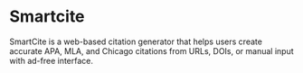 # Smartcite
SmartCite is a web-based citation generator that helps users create accurate APA, MLA, and Chicago citations from URLs, DOIs, or manual input with ad-free interface.
